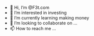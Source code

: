 - 👋 Hi, I’m @F3t.com
- 👀 I’m interested in investing
- 🌱 I’m currently learning making money
- 💞️ I’m looking to collaborate on ...
- 📫 How to reach me ...

<!---
F3tcom/F3tcom is a ✨ special ✨ repository because its `README.md` (this file) appears on your GitHub profile.
You can click the Preview link to take a look at your changes.
--->
